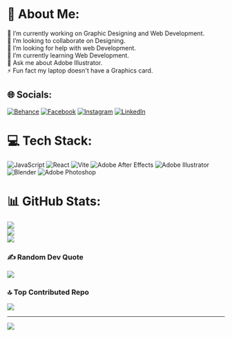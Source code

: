 # 💫 About Me:
🔭 I’m currently working on Graphic Designing and Web Development.<br>👯 I’m looking to collaborate on Designing.<br>🤝 I’m looking for help with web Development.<br>🌱 I’m currently learning Web Development.<br>💬 Ask me about Adobe Illustrator.<br>⚡ Fun fact my laptop doesn't have a Graphics card.


## 🌐 Socials:
[![Behance](https://img.shields.io/badge/Behance-1769ff?logo=behance&logoColor=white)](https://www.behance.net/suhanshrestha) [![Facebook](https://img.shields.io/badge/Facebook-%231877F2.svg?logo=Facebook&logoColor=white)](https://facebook.com/scu_riyu) [![Instagram](https://img.shields.io/badge/Instagram-%23E4405F.svg?logo=Instagram&logoColor=white)](https://instagram.com/scu_riyu) [![LinkedIn](https://img.shields.io/badge/LinkedIn-%230077B5.svg?logo=linkedin&logoColor=white)](https://www.linkedin.com/in/suhan-shrestha-9223b1247/)

# 💻 Tech Stack:
![JavaScript](https://img.shields.io/badge/javascript-%23323330.svg?style=for-the-badge&logo=javascript&logoColor=%23F7DF1E) ![React](https://img.shields.io/badge/react-%2320232a.svg?style=for-the-badge&logo=react&logoColor=%2361DAFB) ![Vite](https://img.shields.io/badge/vite-%23646CFF.svg?style=for-the-badge&logo=vite&logoColor=white) ![Adobe After Effects](https://img.shields.io/badge/Adobe%20After%20Effects-9999FF.svg?style=for-the-badge&logo=Adobe%20After%20Effects&logoColor=white) ![Adobe Illustrator](https://img.shields.io/badge/adobe%20illustrator-%23FF9A00.svg?style=for-the-badge&logo=adobe%20illustrator&logoColor=white) ![Blender](https://img.shields.io/badge/blender-%23F5792A.svg?style=for-the-badge&logo=blender&logoColor=white) ![Adobe Photoshop](https://img.shields.io/badge/adobe%20photoshop-%2331A8FF.svg?style=for-the-badge&logo=adobe%20photoshop&logoColor=white)
# 📊 GitHub Stats:
![](https://github-readme-stats.vercel.app/api?username=scuriyu&theme=dark&hide_border=false&include_all_commits=false&count_private=false)<br/>
![](https://github-readme-streak-stats.herokuapp.com/?user=scuriyu&theme=dark&hide_border=false)<br/>
![](https://github-readme-stats.vercel.app/api/top-langs/?username=scuriyu&theme=dark&hide_border=false&include_all_commits=false&count_private=false&layout=compact)

### ✍️ Random Dev Quote
![](https://quotes-github-readme.vercel.app/api?type=horizontal&theme=radical)

### 🔝 Top Contributed Repo
![](https://github-contributor-stats.vercel.app/api?username=scuriyu&limit=5&theme=dark&combine_all_yearly_contributions=true)

---
[![](https://visitcount.itsvg.in/api?id=scuriyu&icon=0&color=0)](https://visitcount.itsvg.in)

<!-- Proudly created with GPRM ( https://gprm.itsvg.in ) -->
